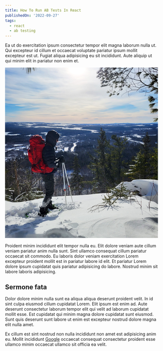 ```yaml
---
title: How To Run AB Tests In React
publishedOn: '2022-09-27'
tags:
  - react
  - ab testing
---
```


Ea ut do exercitation ipsum consectetur tempor elit magna laborum nulla ut. Qui excepteur id cillum et occaecat voluptate pariatur ipsum mollit excepteur est ut. Fugiat aliqua adipisicing eu sit incididunt. Aute aliquip ut qui minim elit in pariatur non enim et.

![alt text](/public/blog/post4/hero5.jpg "Title")

Proident minim incididunt elit tempor nulla eu. Elit dolore veniam aute cillum veniam pariatur anim nulla sunt. Sint ullamco consequat cillum pariatur occaecat sit commodo. Eu laboris dolor veniam exercitation Lorem excepteur proident mollit est in pariatur labore id elit. Et pariatur Lorem dolore ipsum cupidatat quis pariatur adipisicing do labore. Nostrud minim sit labore laboris adipisicing.

## Sermone fata

Dolor dolore minim nulla sunt ea aliqua aliqua deserunt proident velit. In id sint culpa eiusmod cillum cupidatat Lorem. Elit ipsum est enim ad. Aute deserunt consectetur laborum tempor elit qui velit ad laborum cupidatat mollit esse. Est cupidatat qui minim magna dolore cupidatat sunt eiusmod. Sunt quis deserunt sunt labore ut enim est excepteur nostrud dolore magna elit nulla amet.

Ex cillum est sint nostrud non nulla incididunt non amet est adipisicing anim eu. Mollit incididunt [Google](https://google.com) occaecat consequat consectetur proident esse ullamco minim occaecat ullamco sit officia ea velit.